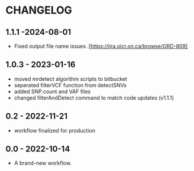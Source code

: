# CHANGELOG

## 1.1.1 -2024-08-01
- Fixed output file name issues. [https://jira.oicr.on.ca/browse/GRD-809]

## 1.0.3 - 2023-01-16
- moved mrdetect algorithm scripts to bitbucket
- seperated filterVCF function from detectSNVs
- added SNP.count and VAF files
- changed filterAndDetect command to match code updates (v1.1.1)

## 0.2 - 2022-11-21
- workflow finalized for production

## 0.0 - 2022-10-14
- A brand-new workflow.
